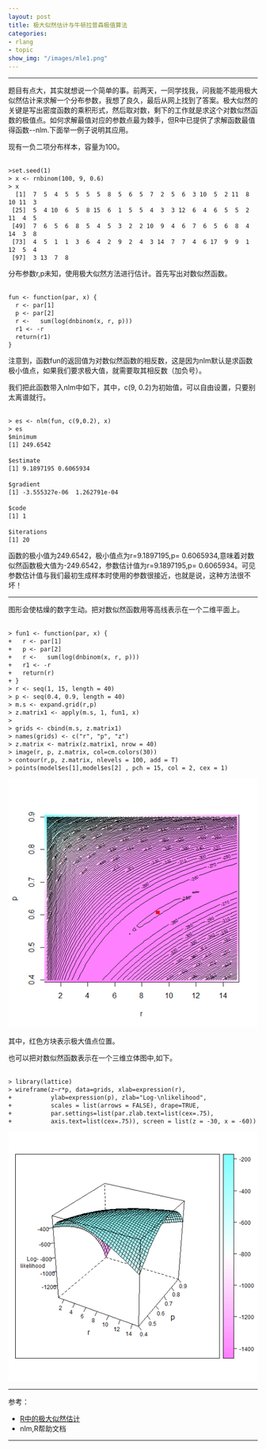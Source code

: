 ```yaml
---
layout: post
title: 极大似然估计与牛顿拉普森极值算法
categories:
- rlang
- topic
show_img: "/images/mle1.png"
---
```


---
题目有点大，其实就想说一个简单的事。前两天，一同学找我，问我能不能用极大似然估计来求解一个分布参数，我想了良久，最后从网上找到了答案。极大似然的关键是写出密度函数的乘积形式，然后取对数，剩下的工作就是求这个对数似然函数的极值点。如何求解最值对应的参数点最为棘手，但R中已提供了求解函数最值得函数--nlm.下面举一例子说明其应用。



现有一负二项分布样本，容量为100。

<pre><code>
>set.seed(1)
> x <- rnbinom(100, 9, 0.6)
> x
  [1]  7  5  4  5  5  5  5  8  5  6  5  7  2  5  6  3 10  5  2 11  8 10 11  3
 [25]  5  4 10  6  5  8 15  6  1  5  5  4  3  3 12  6  4  6  5  5  2 11  4  5
 [49]  7  6  5  6  8  5  4  5  3  2  2 10  9  4  6  7  6  5  6  8  4 14  3  8
 [73]  4  5  1  1  3  6  4  2  9  2  4  3 14  7  7  4  6 17  9  9  1 12  5  4
 [97]  3 13  7  8
</code></pre>

分布参数r,p未知，使用极大似然方法进行估计。首先写出对数似然函数。

<pre><code>
fun <- function(par, x) {
  r <- par[1]
  p <- par[2]
  r <-   sum(log(dnbinom(x, r, p)))
  r1 <- -r
  return(r1)
}
</code></pre>

注意到，函数fun的返回值为对数似然函数的相反数，这是因为nlm默认是求函数极小值点，如果我们要求极大值，就需要取其相反数（加负号）。

我们把此函数带入nlm中如下，其中，c(9, 0.2)为初始值，可以自由设置，只要别太离谱就行。

<pre><code>
> es <- nlm(fun, c(9,0.2), x)
> es
$minimum
[1] 249.6542

$estimate
[1] 9.1897195 0.6065934

$gradient
[1] -3.555327e-06  1.262791e-04

$code
[1] 1

$iterations
[1] 20
</code></pre>

函数的极小值为249.6542，极小值点为r=9.1897195,p= 0.6065934,意味着对数似然函数极大值为-249.6542，参数估计值为r=9.1897195,p= 0.6065934。可见参数估计值与我们最初生成样本时使用的参数很接近，也就是说，这种方法很不坏！

---

图形会使枯燥的数字生动。把对数似然函数用等高线表示在一个二维平面上。

<pre><code>
> fun1 <- function(par, x) {
+   r <- par[1]
+   p <- par[2]
+   r <-   sum(log(dnbinom(x, r, p)))
+   r1 <- -r
+   return(r)
+ }
> r <- seq(1, 15, length = 40)
> p <- seq(0.4, 0.9, length = 40)
> m.s <- expand.grid(r,p)
> z.matrix1 <- apply(m.s, 1, fun1, x)
> 
> grids <- cbind(m.s, z.matrix1)
> names(grids) <- c("r", "p", "z")
> z.matrix <- matrix(z.matrix1, nrow = 40)
> image(r, p, z.matrix, col=cm.colors(30))
> contour(r,p, z.matrix, nlevels = 100, add = T)
> points(model$es[1],model$es[2] , pch = 15, col = 2, cex = 1)
</code></pre>

![acma](https://github.com/gaolei786/gaolei786.github.com/raw/master/images/mle1.png)

其中，红色方块表示极大值点位置。

也可以把对数似然函数表示在一个三维立体图中,如下。

<pre><code>
> library(lattice)       
> wireframe(z~r*p, data=grids, xlab=expression(r),
+           ylab=expression(p), zlab="Log-\nlikelihood",
+           scales = list(arrows = FALSE), drape=TRUE,
+           par.settings=list(par.zlab.text=list(cex=.75),
+           axis.text=list(cex=.75)), screen = list(z = -30, x = -60))
</code></pre>


![acma](https://github.com/gaolei786/gaolei786.github.com/raw/master/images/mle2.png)

---

参考：

- [R中的极大似然估计](http://blog.sciencenet.cn/home.php?mod=space&uid=255662&do=blog&id=585586)
- nlm,R帮助文档

---












